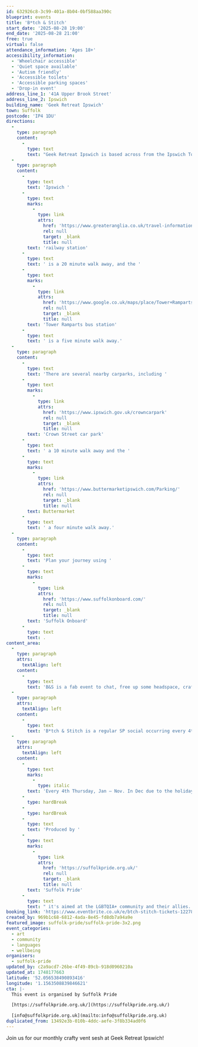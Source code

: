 ```yaml
---
id: 632926c8-3c99-401a-8b04-0bf588aa390c
blueprint: events
title: 'B*tch & Stitch'
start_date: '2025-08-28 19:00'
end_date: '2025-08-28 21:00'
free: true
virtual: false
attendance_information: 'Ages 18+'
accessibility_information:
  - 'Wheelchair accessible'
  - 'Quiet space available'
  - 'Autism friendly'
  - 'Accessible toilets'
  - 'Accessible parking spaces'
  - 'Drop-in event'
address_line_1: '41A Upper Brook Street'
address_line_2: Ipswich
building_name: 'Geek Retreat Ipswich'
town: Suffolk
postcode: 'IP4 1DU'
directions:
  -
    type: paragraph
    content:
      -
        type: text
        text: "Geek Retreat Ipswich is based across from the Ipswich Town Sainsbury's."
  -
    type: paragraph
    content:
      -
        type: text
        text: 'Ipswich '
      -
        type: text
        marks:
          -
            type: link
            attrs:
              href: 'https://www.greateranglia.co.uk/travel-information/station-information/ips'
              rel: null
              target: _blank
              title: null
        text: 'railway station'
      -
        type: text
        text: ' is a 20 minute walk away, and the '
      -
        type: text
        marks:
          -
            type: link
            attrs:
              href: 'https://www.google.co.uk/maps/place/Tower+Ramparts+bus+station/@52.0590456,1.1530657,17z/data=!4m23!1m16!4m15!1m6!1m2!1s0x47d9a1d34396d717:0xe270c06e32b8a13f!2sTower+Ramparts+bus+station,+Ipswich!2m2!1d1.154715!2d52.059341!1m6!1m2!1s0x47d9a1d4b1ce6d1f:0xd66f77daa10f45b6!2sCounty+Library,+Northgate+St,+Ipswich+IP1+3DE!2m2!1d1.1565145!2d52.0587199!3e2!3m5!1s0x47d9a1d34396d717:0xe270c06e32b8a13f!8m2!3d52.059341!4d1.154715!16s%2Fg%2F1q67cvcv8?entry=ttu'
              rel: null
              target: _blank
              title: null
        text: 'Tower Ramparts bus station'
      -
        type: text
        text: ' is a five minute walk away.'
  -
    type: paragraph
    content:
      -
        type: text
        text: 'There are several nearby carparks, including '
      -
        type: text
        marks:
          -
            type: link
            attrs:
              href: 'https://www.ipswich.gov.uk/crowncarpark'
              rel: null
              target: _blank
              title: null
        text: 'Crown Street car park'
      -
        type: text
        text: ' a 10 minute walk away and the '
      -
        type: text
        marks:
          -
            type: link
            attrs:
              href: 'https://www.buttermarketipswich.com/Parking/'
              rel: null
              target: _blank
              title: null
        text: Buttermarket
      -
        type: text
        text: ' a four minute walk away.'
  -
    type: paragraph
    content:
      -
        type: text
        text: 'Plan your journey using '
      -
        type: text
        marks:
          -
            type: link
            attrs:
              href: 'https://www.suffolkonboard.com/'
              rel: null
              target: _blank
              title: null
        text: 'Suffolk Onboard'
      -
        type: text
        text: .
content_area:
  -
    type: paragraph
    attrs:
      textAlign: left
    content:
      -
        type: text
        text: 'B&S is a fab event to chat, free up some headspace, craft if you can and admire some pretty cool creatives. Fancy joining in? No skills needed. Any craft will do. Endless topics to rant about. This is your invitation to come along, solo or bring a friend for moral support.'
  -
    type: paragraph
    attrs:
      textAlign: left
    content:
      -
        type: text
        text: 'B*tch & Stitch is a regular SP social occurring every 4th Thursday of the month*.'
  -
    type: paragraph
    attrs:
      textAlign: left
    content:
      -
        type: text
        marks:
          -
            type: italic
        text: 'Every 4th Thursday, Jan – Nov. In Dec due to the holiday period, B&S occurs on the 3rd Thursday'
      -
        type: hardBreak
      -
        type: hardBreak
      -
        type: text
        text: 'Produced by '
      -
        type: text
        marks:
          -
            type: link
            attrs:
              href: 'https://suffolkpride.org.uk/'
              rel: null
              target: _blank
              title: null
        text: 'Suffolk Pride'
      -
        type: text
        text: " it's aimed at the LGBTQIA+ community and their allies. However, B&S is about providing a safe space to vent about your week/month, have a catch up, bit of a gossip and enjoy some crafting if you're capable. If you can respect the space, practice kindness and join in, you're welcome to drop by."
booking_link: 'https://www.eventbrite.co.uk/e/btch-stitch-tickets-1227831329559?utm-campaign=social&utm-content=attendeeshare&utm-medium=discovery&utm-term=listing&utm-source=cp&aff=ebdsshcopyurl'
created_by: 969b1c68-6812-4ada-8e45-fd8db7a94a9e
featured_image: suffolk-pride/suffolk-pride-3x2.png
event_categories:
  - art
  - community
  - languages
  - wellbeing
organisers:
  - suffolk-pride
updated_by: c2a9acd7-26be-4f49-89cb-918d0960210a
updated_at: 1748177663
latitude: '52.056538490893416'
longitude: '1.1563508839846621'
cta: |-
  This event is organised by Suffolk Pride

  [https://suffolkpride.org.uk/](https://suffolkpride.org.uk/)

  [info@suffolkpride.org.uk](mailto:info@suffolkpride.org.uk)
duplicated_from: 13492e3b-010b-4ddc-aefe-3f8b334ad0f6
---
```

Join us for our monthly crafty vent sesh at Geek Retreat Ipswich!